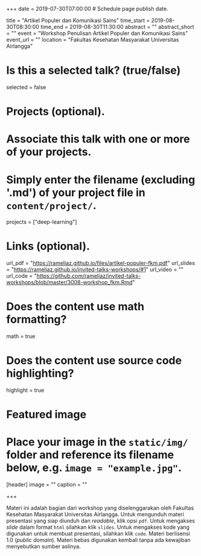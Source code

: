 +++
date = 2019-07-30T07:00:00  # Schedule page publish date.

title = "Artikel Populer dan Komunikasi Sains"
time_start = 2019-08-30T08:30:00
time_end = 2019-08-30T11:30:00
abstract = ""
abstract_short = ""
event = "Workshop Penulisan Artikel Populer dan Komunikasi Sains"
event_url = ""
location = "Fakultas Kesehatan Masyarakat Universitas Airlangga"

# Is this a selected talk? (true/false)
selected = false

# Projects (optional).
#   Associate this talk with one or more of your projects.
#   Simply enter the filename (excluding '.md') of your project file in `content/project/`.
projects = ["deep-learning"]

# Links (optional).
url_pdf = "https://rameliaz.github.io/files/artikel-populer-fkm.pdf"
url_slides = "https://rameliaz.github.io/invited-talks-workshops/#1"
url_video = ""
url_code = "https://github.com/rameliaz/invited-talks-workshops/blob/master/3008-workshop_fkm.Rmd"

# Does the content use math formatting?
math = true

# Does the content use source code highlighting?
highlight = true

# Featured image
# Place your image in the `static/img/` folder and reference its filename below, e.g. `image = "example.jpg"`.
[header]
image = ""
caption = ""

+++

Materi ini adalah bagian dari workshop yang diselenggarakan oleh Fakultas Kesehatan Masyarakat Universitas Airlangga. Untuk mengunduh materi presentasi yang siap diunduh dan *readable*, klik opsi `pdf`. Untuk mengakses *slide* dalam format `html` silahkan klik `slides`. Untuk mengakses kode yang digunakan untuk membuat presentasi, silahkan klik `code`.  Materi berlisensi <i class="fab fa-creative-commons"></i> 1.0 (*public domain*). Materi bebas digunakan kembali tanpa ada kewajiban menyebutkan sumber aslinya.
